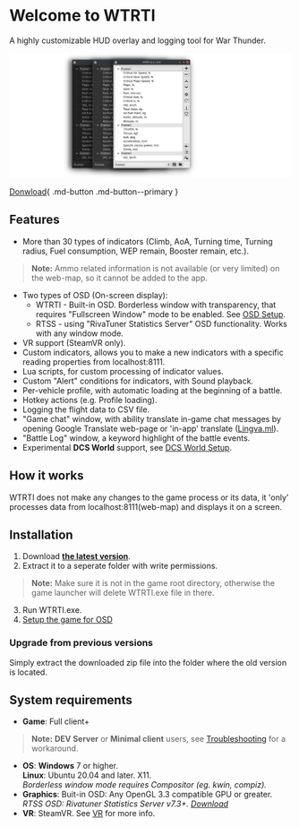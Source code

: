 # Welcome to WTRTI

A highly customizable HUD overlay and logging tool for War Thunder.  

![#](images/wtrti_themes.png)


[Donwload](https://github.com/MeSoftHorny/WTRTI/releases/latest/){ .md-button .md-button--primary }

## Features
- More than 30 types of indicators (Climb, AoA, Turning time, Turning radius, Fuel consumption, WEP remain, Booster remain, etc.).  
> **Note:** Ammo related information is not available (or very limited) on the web-map, so it cannot be added to the app.
- Two types of OSD (On-screen display):  
    - WTRTI - Built-in OSD. Borderless window with transparency, that requires "Fullscreen Window" mode to be enabled. See [OSD Setup](features.md#wtrti-built-in).  
    - RTSS - using "RivaTuner Statistics Server" OSD functionality. Works with any window mode.  
- VR support (SteamVR only).
- Custom indicators, allows you to make a new indicators with a specific reading properties from localhost:8111.
- Lua scripts, for custom processing of indicator values.
- Custom "Alert" conditions for indicators, with Sound playback.
- Per-vehicle profile, with automatic loading at the beginning of a battle.
- Hotkey actions (e.g. Profile loading).
- Logging the flight data to CSV file.
- "Game chat" window, with ability translate in-game chat messages by opening Google Translate web-page or 'in-app' translate ([Lingva.ml](https://lingva.ml)).
- "Battle Log" window, a keyword highlight of the battle events.
- Experimental **DCS World** support, see [DCS World Setup](features.md#dcs-world-setup).

## How it works
WTRTI does not make any changes to the game process or its data, it 'only' processes data from localhost:8111(web-map) and displays it on a screen.

## Installation
1. Download [**the latest version**](https://github.com/MeSoftHorny/WTRTI/releases/latest).
2. Extract it to a seperate folder with write permissions. 
> **Note:** Make sure it is not in the game root directory, otherwise the game launcher will delete WTRTI.exe file in there.
3. Run WTRTI.exe.
4. [Setup the game for OSD](features.md#wtrti-built-in)

### Upgrade from previous versions
Simply extract the downloaded zip file into the folder where the old version is located.

## System requirements
- **Game**: Full client+  
> **Note:** **DEV Server** or **Minimal client** users, see [Troubleshooting](troubleshooting.md#not-working-with-dev-server) for a workaround.
- **OS**: **Windows** 7 or higher.  
**Linux**: Ubuntu 20.04 and later. X11.  
*Borderless window mode requires Compositor (eg. kwin, compiz).*  
- **Graphics**: Buit-in OSD: Any OpenGL 3.3 compatible GPU or greater.  
*RTSS OSD: Rivatuner Statistics Server v7.3+. [Download](https://www.guru3d.com/files-details/rtss-rivatuner-statistics-server-download.html)*
- **VR**: SteamVR. See [VR](features.md/#vr) for more info.
